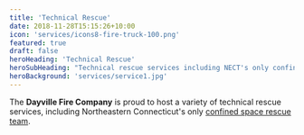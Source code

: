 ```yaml
---
title: 'Technical Rescue'
date: 2018-11-28T15:15:26+10:00
icon: 'services/icons8-fire-truck-100.png'
featured: true
draft: false
heroHeading: 'Technical Rescue'
heroSubHeading: "Technical rescue services including NECT's only confined space team."
heroBackground: 'services/service1.jpg'
---
```


The **Dayville Fire Company** is proud to host a variety of technical rescue services, including Northeastern Connecticut's only [confined space rescue team](/services/technical-rescue/confined-space/).

